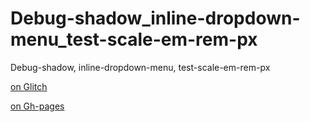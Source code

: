 # Debug-shadow_inline-dropdown-menu_test-scale-em-rem-px
Debug-shadow, inline-dropdown-menu, test-scale-em-rem-px

[on Glitch](https://tourmaline-short-october.glitch.me/)

[on Gh-pages](https://woodsleaf.github.io/Debug-shadow_inline-dropdown-menu_test-scale-em-rem-px/)